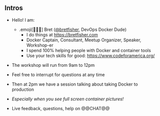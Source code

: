## Intros

 - Hello! I am:

   - .emoji[🥃🏋️‍♂️] Bret ([@bretfisher](https://twitter.com/bretfisher), DevOps Docker Dude)
     - I do things at https://bretfisher.com
     - Docker Captain, Consultant, Meetup Organizer, Speaker, Workshop-er
     - I spend 100% helping people with Docker and container tools
     - Use your tech skills for good: https://www.codeforamerica.org/

- The workshop will run from 9am to 12pm

- Feel free to interrupt for questions at any time

- Then at 2pm we have a session talking about taking Docker to production

- *Especially when you see full screen container pictures!*

- Live feedback, questions, help on @@CHAT@@
